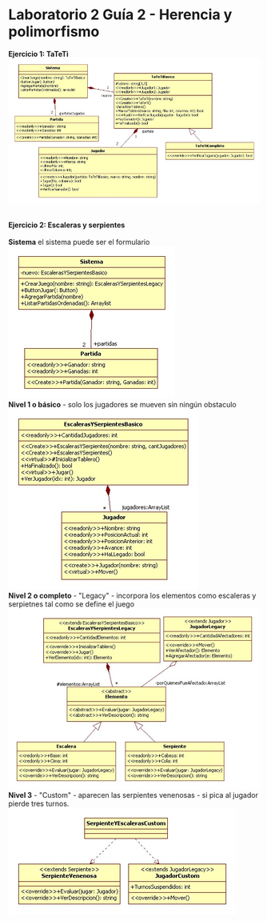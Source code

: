 # Laboratorio 2 Guía 2 - Herencia y polimorfismo

**Ejercicio 1: TaTeTi**<br/>
![alt text](https://github.com/fernandofilipuzzi-utn/Lab2Guia2/blob/main/Ej1_TaTeTi/TaTeTiClassLib/uml/TaTeTi.jpg?raw=true)
<br/>
<br/>

**Ejercicio 2: Escaleras y serpientes**<br/>
<br/>
**Sistema** el sistema puede ser el formulario
![alt text](https://github.com/fernandofilipuzzi-utn/Lab2Guia2/blob/main/Ej2_EscalerasYSerpientes/EscalerasYSerpientesClassLib/uml/sistema.jpg?raw=true)
<br/>
**Nivel 1 o básico** - solo los jugadores se mueven sin ningún obstaculo
![alt text](https://github.com/fernandofilipuzzi-utn/Lab2Guia2/blob/main/Ej2_EscalerasYSerpientes/EscalerasYSerpientesClassLib/uml/nivel1.jpg?raw=true)
<br/>
**Nivel 2 o completo** - "Legacy" - incorpora los elementos como escaleras y serpietnes tal como se define el juego
![alt text](https://github.com/fernandofilipuzzi-utn/Lab2Guia2/blob/main/Ej2_EscalerasYSerpientes/EscalerasYSerpientesClassLib/uml/nivel2.jpg?raw=true)
<br/>
**Nivel 3** - "Custom" - aparecen las serpientes venenosas - si pica al jugador pierde tres turnos.
![alt text](https://github.com/fernandofilipuzzi-utn/Lab2Guia2/blob/main/Ej2_EscalerasYSerpientes/EscalerasYSerpientesClassLib/uml/nivel3.jpg?raw=true)
